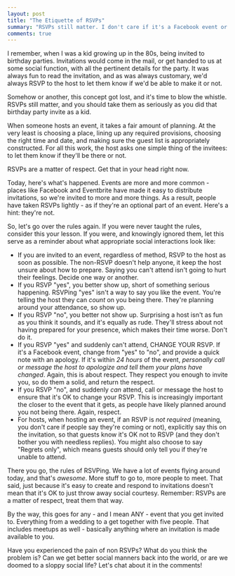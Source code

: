 ```yaml
---
layout: post
title: "The Etiquette of RSVPs"
summary: "RSVPs still matter. I don't care if it's a Facebook event or your sibling's wedding - treat them all with respect."
comments: true
---
```


I remember, when I was a kid growing up in the 80s, being invited to birthday parties. Invitations would come in the mail, or get handed to us at some social function, with all the pertinent details for the party. It was always fun to read the invitation, and as was always customary, we'd always RSVP to the host to let them know if we'd be able to make it or not.

Somehow or another, this concept got lost, and it's time to blow the whistle. RSVPs still matter, and you should take them as seriously as you did that birthday party invite as a kid.

When someone hosts an event, it takes a fair amount of planning. At the very least is choosing a place, lining up any required provisions, choosing the right time and date, and making sure the guest list is appropriately constructed. For all this work, the host asks one simple thing of the invitees: to let them know if they'll be there or not.

RSVPs are a matter of respect. Get that in your head right now.

Today, here's what's happened. Events are more and more common - places like Facebook and Eventbrite have made it easy to distribute invitations, so we're invited to more and more things. As a result, people have taken RSVPs lightly - as if they're an optional part of an event. Here's a hint: they're not.

So, let's go over the rules again. If you were never taught the rules, consider this your lesson. If you were, and knowingly ignored them, let this serve as a reminder about what appropriate social interactions look like:

- If you are invited to an event, regardless of method, RSVP to the host as soon as possible. The non-RSVP doesn't help anyone, it keep the host unsure about how to prepare. Saying you can't attend isn't going to hurt their feelings. Decide one way or another.
- If you RSVP "yes", you better show up, short of something serious happening. RSVPing "yes" isn't a way to say you like the event. You're telling the host they can _count_ on you being there. They're planning around your attendance, so show up.
- If you RSVP "no", you better not show up. Surprising a host isn't as fun as you think it sounds, and it's equally as rude. They'll stress about not having prepared for your presence, which makes their time worse. Don't do it.
- If you RSVP "yes" and suddenly can't attend, CHANGE YOUR RSVP. If it's a Facebook event, change from "yes" to "no", and provide a quick note with an apology. If it's within *24 hours* of the event, *personally call or message the host to apologize and tell them your plans have changed*. Again, this is about respect. They respect you enough to invite you, so do them a solid, and return the respect.
- If you RSVP "no", and suddenly _can_ attend, call or message the host to ensure that it's OK to change your RSVP. This is increasingly important the closer to the event that it gets, as people have likely planned around you not being there. Again, respect.
- For hosts, when hosting an event, if an RSVP is _not required_ (meaning, you don't care if people say they're coming or not), explicitly say this on the invitation, so that guests know it's OK not to RSVP (and they don't bother you with needless replies). You might also choose to say "Regrets only", which means guests should only tell you if they're unable to attend.

There you go, the rules of RSVPing. We have a lot of events flying around today, and that's _awesome_. More stuff to go to, more people to meet. That said, just because it's easy to create and respond to invitations doesn't mean that it's OK to just throw away social courtesy. Remember: RSVPs are a matter of respect, treat them that way.

By the way, this goes for any - and I mean ANY - event that you get invited to. Everything from a wedding to a get together with five people. That includes meetups as well - basically anything where an invitation is made available to you.

Have you experienced the pain of non RSVPs? What do you think the problem is? Can we get better social manners back into the world, or are we doomed to a sloppy social life? Let's chat about it in the comments!
